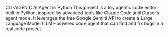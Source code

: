 CLI-AIGENT: AI Agent in Python
This project is a toy agentic code editor built in Python, inspired by advanced tools like Claude Code and Cursor’s agent mode. It leverages the free Google Gemini API to create a Large Language Model (LLM)-powered code agent that can find and 
fix bugs in a real code project.
